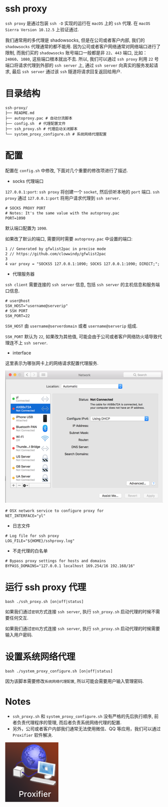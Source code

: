 # ssh proxy

`ssh proxy` 是通过包装 `ssh -D` 实现的运行在 `macOS` 上的 `ssh` 代理. 在 `macOS Sierra Version 10.12.5` 上验证通过.

我们通常用的多代理是 shadowsocks, 但是在公司或者客户内部, 我们的 `shadowsocks` 代理通常的都不能用. 因为公司或者客户网络通常对网络端口进行了限制, 而我们买的 `shadowsocks` 账号端口一般都是非 `22`、`443` 端口, 比如：`24060`、`1080`, 这些端口根本就出不去. 所以, 我们可以通过 `ssh proxy` 利用 `22` 号端口将请求代理到外部的 `ssh server` 上, 通过 `ssh server` 向真实的服务发起请求, 最后 `ssh server` 通过该 `ssh` 隧道将请求回复返回给用户.

# 目录结构

```
ssh-proxy/
├── README.md
├── autoproxy.pac # 自动分流脚本
├── config.sh  # 代理配置文件
├── ssh_proxy.sh # 代理启动关闭脚本
└── system_proxy_configure.sh # 系统网络代理配置
```

# 配置

配置在 `config.sh` 中修改, 下面对几个重要的修改项进行了描述.

- socks 代理端口

`127.0.0.1:port`: `ssh proxy` 将创建一个 `socket`, 然后侦听本地的 `port` 端口. `ssh proxy` 通过 `127.0.0.1:port` 将用户请求代理到 `ssh server`.

```
# SOCKS PROXY PORT
# Notes: It's the same value with the autoproxy.pac
PORT=1090
```

默认端口配置为 `1090`.

如果改了默认的端口, 需要同时需要 `autoproxy.pac` 中设置的端口:

```
1 // Generated by gfwlist2pac in precise mode
2 // https://github.com/clowwindy/gfwlist2pac
3 
4 var proxy = "SOCKS5 127.0.0.1:1090; SOCKS 127.0.0.1:1090; DIRECT;";
```

- 代理服务器

`ssh client` 需要连接的 `ssh server` 信息, 包括 `ssh server` 的主机信息和服务端口信息.

```
# user@host
SSH_HOST="username@serverip"
# SSH PORT
SSH_PORT=22
```

`SSH_HOST` 由 `username@serverdomain` 或者 `username@serverip` 组成.

`SSH_PORT` 默认为 `22`, 如果改为其他值, 可能会由于公司或者客户网络防火墙导致代理连不上 `ssh server`.

- interface

这里表示为哪张网卡上的网络请求配置代理服务.

![interface](resource/interface.png)

```
# OSX network service to configure proxy for
NET_INTERFACE="yl"
```

- 日志文件

```
# Log file for ssh proxy
LOG_FILE="${HOME}/sshproxy.log"
```

- 不走代理的白名单

```
# Bypass proxy settings for hosts and domains
BYPASS_DOMAINS="127.0.0.1 localhost 169.254/16 192.168/16"
```

# 运行 ssh proxy 代理

```
bash ./ssh_proxy.sh [on|off|status]
```

如果我们通过`密钥`方式连接 `ssh server`, 执行 `ssh_proxy.sh` 启动代理的时候不需要任何交互.

如果我们通过`密码`方式连接 `ssh server`, 执行 `ssh_proxy.sh` 启动代理的时候需要输入用户密码.

# 设置系统网络代理

```
bash ./system_proxy_configure.sh [on|off|status]
```

因为该脚本需要修改`系统网络代理配置`, 所以可能会需要用户输入管理密码.

# Notes

- `ssh_proxy.sh` 和 `system_proxy_configure.sh` 没有严格的先后执行顺序, 前者负责代理程序的管理, 而后者负责系统网络代理的配置.
- 另外，公司或者客户内部我们通常无法使用微信、QQ 等应用，我们可以通过 `Proxifier` 软件解决.

![Proxifier](resource/proxifier.png)


